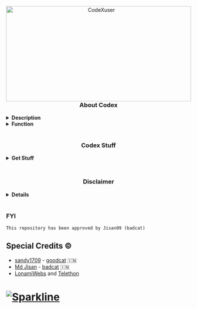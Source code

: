 <div align="center">
<img alt="CodeXuser" height="260" width="100%" src="https://github.com/Codex51/Codex/raw/master/resources/photos/CodeXuser.jpg"
   width="100" height="100"
   align="right">
<br />
</div>
<br />


# <h3 align="center"> About Codex </h3>

<details>
   <summary><b> Description </b></summary> <br />
   <i> Codex is a <mark>Robot with asyncio python 3 MProto library</mark>, based using Telethon Developed by</i> <strong> [ LonamiWebs ] </strong>
</details>

<details>
   <summary><b> Function </b></summary> <br />
   <i><b>Codex</b> is very useful for purposes in the telegram application, it can be for personal use or managing a group.</i>
       <br>
       <br>
   <b>Note: <i>If you are already using codex, don't forget to read our disclaimer, thank you.</i> </b>
</details>

# <h3 align="center"> Codex Stuff </h3>

<details>
  <summary><b> Get Stuff </b></summary>
  <br />

  <details><summary><b> String Session </b></summary> <br />
    <p align="left">
       <i> No Using API_ID & API_HASH </i>
       <a href="https://replit.com/@KENZO404/Lynx-String-Session#main.py"><img src="https://img.shields.io/badge/generate_string-via_replit-white?style=for-the-badge&logo=repl.it" alt="generate_string" /></a>
    </p>
  </details>

  <details><summary><b> Get TG_BOT_TOKEN </b></summary> <br />
    <p align="left">
       <p> Please go to telegram, and search for <strong>@BotFather</strong>, then create your bot name and your bot username, then type /mybots then press your bot name then select API TOKEN, then copy your bot token and fill it in vars. </p>
    </p>
    </details>

  <details><summary><b> Deployment </b></summary> <br />
    <p align="left">
       <a href="https://dashboard.heroku.com/new?template=https%3A%2F%2Fgithub.com%2FCodex51%2FCodex"><img src="https://img.shields.io/badge/deploy_to_heroku-white?style=for-the-badge&logo=heroku.cd" alt="go_heroku" /></a>
    </p>
  </details>
</details>
<br />

## <h3 align="center"> Disclaimer </h3>

<details>
   <summary><strong> Details </strong></summary>
   <br />
   <br />
   <br />

```
                 ⚠️ WARNING FOR YOU ⚠️
          Your Telegram account may get banned.
    I am not responsible for any improper use of this bot
 This bot is intended for the purpose of having fun with memes,
         as well as efficiently managing groups.
 You ended up spamming groups, getting reported left and right,
and you ended up in a Finale Battle with Telegram and at the end
           Telegram Team deleted your account?
     And after that, then you pointed your fingers at us
           for getting your acoount deleted?
      I will be rolling on the floor laughing at you.
```

</details>
<br />



### FYI
```This repository has been approved by Jisan09 (badcat)```

## Special Credits ©

* [sandy1709](https://github.com/sandy1709/) - [goodcat](https://github.com/sandy1709/catuserbot) 🇮🇳
* [Md Jisan](https://github.com/Jisan09/) - [badcat](https://github.com/Jisan09/catuserbot) 🇮🇳
* [LonamiWebs](https://github.com/LonamiWebs/) and [Telethon](https://github.com/LonamiWebs/Telethon)
# [![Sparkline](https://stars.medv.io/Lonamiwebs/telethon.svg)](https://stars.medv.io/Lonamiwebs/telethon)

